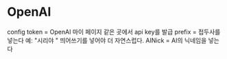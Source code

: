 # OpenAI

config
token = OpenAI 마이 페이지 같은 곳에서 api key를 발급
prefix = 접두사를 넣는다 예: "시리야 " 띄어쓰기를 넣어야 더 자연스럽다.
AINick = AI의 닉네임을 넣는다
